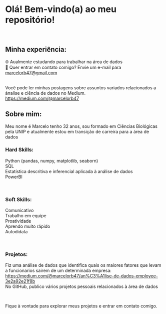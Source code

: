 # Olá! Bem-vindo(a) ao meu repositório!

<br>

## Minha experiência:

🌐 Aualmente estudando para trabalhar na área de dados <br>
📧 Quer entrar em contato comigo? Envie um e-mail para marcelorb47@gmail.com <br>
<br>

Você pode ler minhas postagens sobre assuntos variados relacionados a ánalise e ciência de dados no Medium.<br>
https://medium.com/@marcelorb47
<br>

## Sobre mim:

Meu nome é Marcelo tenho 32 anos, sou formado em Ciências Biológicas pela UNIP e atualmente estou em transição de carreira para a área de dados<br>

### Hard Skills:

Python (pandas, numpy, matplotlib, seaborn)<br>
SQL<br>
Estatística descritiva e inferencial aplicada à análise de dados<br>
PowerBI
<br>

<br>

### Soft Skills:

Comunicativo<br>
Trabalho em equipe<br>
Proatividade<br>
Aprendo muito rápido<br>
Autodidata
<br>

<br>

### Projetos:
Fiz uma análise de dados que identifica quais os maiores fatores que levam a funcionarios sairem de um determinada empresa:<br>
https://medium.com/@marcelorb47/an%C3%A1lise-de-dados-employee-3e2a92e21f8b
<br>
No GitHub, publico vários projetos pessoais relacionados à área de dados
<br>

<br>

Fique à vontade para explorar meus projetos e entrar em contato comigo.
